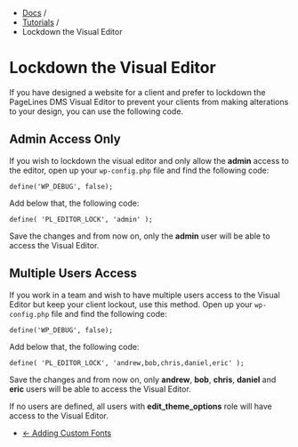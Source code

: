 <div class="row-fluid">
	<div class="span12">
		<ul class="breadcrumb">
  			<li><a href="http://docs.pagelines.com/">Docs</a> <span class="divider">/</span></li>
  			<li><a href="http://docs.pagelines.com/tutorials">Tutorials</a> <span class="divider">/</span></li>
  			<li class="active">Lockdown the Visual Editor</li>
		</ul>
	</div>
</div>

# Lockdown the Visual Editor #

If you have designed a website for a client and prefer to lockdown the PageLines DMS Visual Editor to prevent your clients from making alterations to your design, you can use the following code.

## Admin Access Only ##

If you wish to lockdown the visual editor and only allow the **admin** access to the editor, open up your `wp-config.php` file and find the following code:

~~~ .php
define('WP_DEBUG', false);
~~~

Add below that, the following code:

~~~ .php
define( 'PL_EDITOR_LOCK', 'admin' );
~~~

Save the changes and from now on, only the **admin** user will be able to access the Visual Editor.

## Multiple Users Access ##

If you work in a team and wish to have multiple users access to the Visual Editor but keep your client lockout, use this method. Open up your `wp-config.php` file and find the following code:

~~~ .php
define('WP_DEBUG', false);
~~~

Add below that, the following code:

~~~ .php
define( 'PL_EDITOR_LOCK', 'andrew,bob,chris,daniel,eric' );
~~~

Save the changes and from now on, only **andrew**, **bob**, **chris**, **daniel** and **eric** users will be able to access the Visual Editor.


 If no users are defined, all users with **edit_theme_options** role will have access to the Visual Editor.

<div class="row-fluid">
	<div class="span12">
		<ul class="pager">
			<li class="pull-left"><a href="http://docs.pagelines.com/tutorials/adding-custom-fonts">&larr; Adding Custom Fonts</a></li>
		</ul>
	</div>
</div>